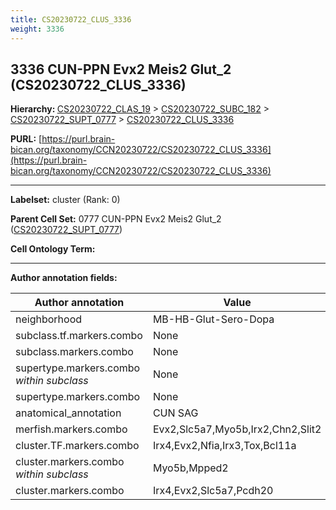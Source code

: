 ```yaml
---
title: CS20230722_CLUS_3336
weight: 3336
---
```

## 3336 CUN-PPN Evx2 Meis2 Glut_2 (CS20230722_CLUS_3336)
<b>Hierarchy: </b>
[CS20230722_CLAS_19](../CS20230722_CLAS_19) >
[CS20230722_SUBC_182](../CS20230722_SUBC_182) >
[CS20230722_SUPT_0777](../CS20230722_SUPT_0777) >
[CS20230722_CLUS_3336](../CS20230722_CLUS_3336)

**PURL:** [https://purl.brain-bican.org/taxonomy/CCN20230722/CS20230722_CLUS_3336](https://purl.brain-bican.org/taxonomy/CCN20230722/CS20230722_CLUS_3336)

---


**Labelset:** cluster (Rank: 0)

**Parent Cell Set:** 0777 CUN-PPN Evx2 Meis2 Glut_2 ([CS20230722_SUPT_0777](../CS20230722_SUPT_0777))



**Cell Ontology Term:** 

[MARKER GENES.]: #


---

[TRANSFERRED ANNOTATIONS.]: #


[AUTHOR ANNOTATION FIELDS.]: #


**Author annotation fields:**

| Author annotation | Value |
|-------------------|-------|
|neighborhood|MB-HB-Glut-Sero-Dopa|
|subclass.tf.markers.combo|None|
|subclass.markers.combo|None|
|supertype.markers.combo _within subclass_|None|
|supertype.markers.combo|None|
|anatomical_annotation|CUN SAG|
|merfish.markers.combo|Evx2,Slc5a7,Myo5b,Irx2,Chn2,Slit2|
|cluster.TF.markers.combo|Irx4,Evx2,Nfia,Irx3,Tox,Bcl11a|
|cluster.markers.combo _within subclass_|Myo5b,Mpped2|
|cluster.markers.combo|Irx4,Evx2,Slc5a7,Pcdh20|
